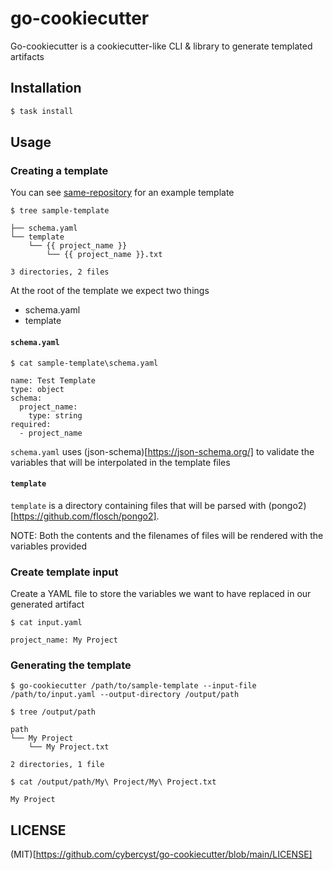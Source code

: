 # go-cookiecutter

Go-cookiecutter is a cookiecutter-like CLI & library to generate templated artifacts

## Installation

```bash
$ task install
```

## Usage

### Creating a template

You can see [same-repository](https://github.com/cybercyst/sample-template) for an example template

```
$ tree sample-template

├── schema.yaml
└── template
    └── {{ project_name }}
        └── {{ project_name }}.txt

3 directories, 2 files
```

At the root of the template we expect two things

- schema.yaml
- template

#### `schema.yaml`

```
$ cat sample-template\schema.yaml

name: Test Template
type: object
schema:
  project_name:
    type: string
required:
  - project_name
```

`schema.yaml` uses (json-schema)[https://json-schema.org/] to validate the variables that will be interpolated in the template files

#### `template`

`template` is a directory containing files that will be parsed with (pongo2)[https://github.com/flosch/pongo2].

NOTE: Both the contents and the filenames of files will be rendered with the variables provided

### Create template input

Create a YAML file to store the variables we want to have replaced in our generated artifact

```
$ cat input.yaml

project_name: My Project
```

### Generating the template

```
$ go-cookiecutter /path/to/sample-template --input-file /path/to/input.yaml --output-directory /output/path

$ tree /output/path

path
└── My Project
    └── My Project.txt

2 directories, 1 file

$ cat /output/path/My\ Project/My\ Project.txt

My Project

```

## LICENSE

(MIT)[https://github.com/cybercyst/go-cookiecutter/blob/main/LICENSE]

